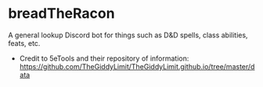 # breadTheRacon
A general lookup Discord bot for things such as D&D spells, class abilities, feats, etc.

- Credit to 5eTools and their repository of information: https://github.com/TheGiddyLimit/TheGiddyLimit.github.io/tree/master/data
